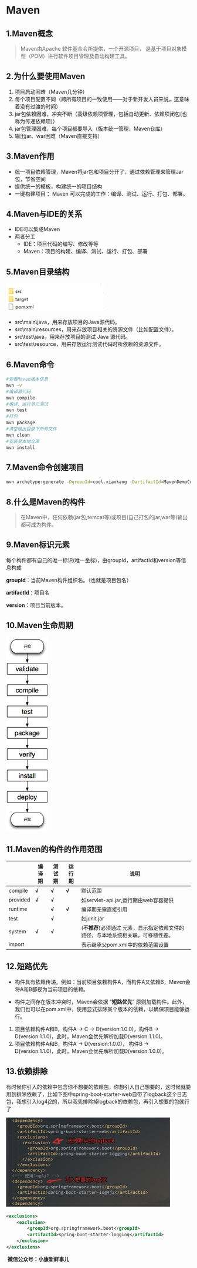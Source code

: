 # Maven

## 1.Maven概念

> Maven由Apache 软件基金会所提供，一个开源项目， 是基于项目对象模型（POM）进行软件项目管理及自动构建工具。

## 2.为什么要使用Maven

1. 项目启动困难（Maven几分钟）
2. 每个项目配置不同（跨所有项目的一致使用——对于新开发人员来说，这意味着没有过渡的时间）
3. jar包依赖困难，冲突不断（高级依赖项管理，包括自动更新、依赖项闭包(也称为传递依赖项)）
4. jar包管理困难，每个项目都要导入（版本统一管理、Maven仓库）
5. 输出jar、war困难（Maven直接支持）

## 3.Maven作用

- 统一项目依赖管理，Maven将jar包和项目分开了，通过依赖管理来管理Jar包，节省空间
- 提供统一的模板，构建统一的项目结构
- 一键构建项目： Maven 可以完成的工作：编译、测试、运行、打包、部署。  

## 4.Maven与IDE的关系

- IDE可以集成Maven
- 两者分工
  - IDE：项目代码的编写、修改等等
  - Maven：项目的构建、编译、测试、运行、打包、部署

## 5.Maven目录结构

![](directory-1.png)

- src\main\java，用来存放项目的Java源代码。
- src\main\resources，用来存放项目相关的资源文件（比如配置文件）。
- src\test\java，用来存放项目的测试 Java 源代码。
- src\test\resource，用来存放运行测试代码时所依赖的资源文件。

## 6.Maven命令

```bash
#查看Maven版本信息 
mvn -v
#编译源代码
mvn compile
#编译、运行单元测试
mvn test
#打包
mvn package
#清空输出目录下所有文件
mvn clean
#安装至本地仓库
mvn install
```

## 7.Maven命令创建项目

```bash
mvn archetype:generate -DgroupId=cool.xiaokang -DartifactId=MavenDemoCmd -Dversion=1.0-SNAPSHOT -Dpackage=cool.xiaokang -DarchetypeArtifactId=maven-archetype-quickstart
```

## 8.什么是Maven的构件

>  在Maven中，任何依赖(jar包,tomcat等)或项目(自己打包的jar,war等)输出都可成为构件。 

## 9.Maven标识元素

 每个构件都有自己的唯一标识(唯一坐标)，由groupId，artifactId和version等信息构成 

**groupId**：当前Maven构件组织名。（也就是项目包名）

**artifactId**：项目名

**version**：项目当前版本。

## 10.Maven生命周期

![](lifecycle.png)

## 11.Maven的构件的作用范围

|          | 编译期 | 测试期 | 运行期 | 说明                                                         |
| -------- | ------ | ------ | ------ | ------------------------------------------------------------ |
| compile  | **√**  | **√**  | **√**  | 默认范围                                                     |
| provided | **√**  | **√**  |        | 如servlet-api.jar,运行期由web容器提供                        |
| runtime  |        | **√**  | **√**  | 编译期无需直接引用                                           |
| test     |        | **√**  |        | 如junit.jar                                                  |
| system   | **√**  | **√**  |        | (**不推荐**)必须通过<systemPath> </systemPath>元素，显示指定依赖文件的路径，与本地系统相关联，可移植性差。 |
| import   |        |        |        | 表示继承父pom.xml中的依赖范围设置                            |

## 12.短路优先

- 构件具有依赖传递。例如：当前项目依赖构件A，而构件A又依赖B，Maven会将A和B都视为当前项目的依赖。

- 构件之间存在版本冲突时，Maven会依据 “**短路优先**” 原则加载构件。此外，我们也可以在pom.xml中，使用显式排除某个版本的依赖，以确保项目能够运行。

1. 项目依赖构件A和B，构件A → C → D(version:1.0.0)，构件B → D(version:1.1.0)，此时，Maven会优先解析加载D(version:1.1.0)。
2. 项目依赖构件A和B，构件A → D(version:1.0.0)， 构件B → D(version:1.1.0)，此时，Maven会优先解析加载D(version:1.0.0)。

## 13.依赖排除

有时候你引入的依赖中包含你不想要的依赖包，你想引入自己想要的，这时候就要用到排除依赖了，比如下图中spring-boot-starter-web自带了logback这个日志包，我想引入log4j2的，所以我先排除掉logback的依赖包，再引入想要的包就行了

![](dependency.png)

```xml
<exclusions>
    <exclusion>
        <groupId>org.springframework.boot</groupId>
        <artifactId>spring-boot-starter-logging</artifactId>
    </exclusion>
</exclusions>
```

​                                                                                                                                              **微信公众号：小康新鲜事儿**